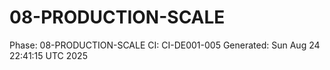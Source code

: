 # 08-PRODUCTION-SCALE
Phase: 08-PRODUCTION-SCALE
CI: CI-DE001-005
Generated: Sun Aug 24 22:41:15 UTC 2025
